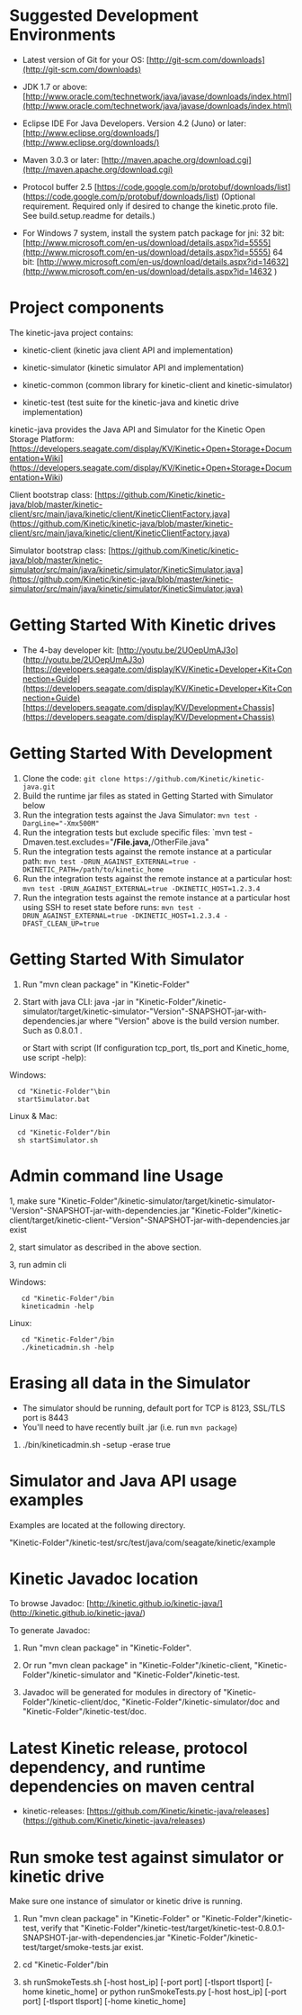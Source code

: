 Suggested Development Environments
==================================
* Latest version of Git for your OS: [http://git-scm.com/downloads](http://git-scm.com/downloads)

* JDK 1.7 or above: [http://www.oracle.com/technetwork/java/javase/downloads/index.html](http://www.oracle.com/technetwork/java/javase/downloads/index.html)

* Eclipse IDE For Java Developers. Version 4.2 (Juno) or later: [http://www.eclipse.org/downloads/](http://www.eclipse.org/downloads/)

* Maven 3.0.3 or later: [http://maven.apache.org/download.cgi](http://maven.apache.org/download.cgi)

* Protocol buffer 2.5 [https://code.google.com/p/protobuf/downloads/list] (https://code.google.com/p/protobuf/downloads/list)
  (Optional requirement.  Required only if desired to change the kinetic.proto file. See build.setup.readme for details.)   

* For Windows 7 system, install the system patch package for jni:
  32 bit: [http://www.microsoft.com/en-us/download/details.aspx?id=5555](http://www.microsoft.com/en-us/download/details.aspx?id=5555)
  64 bit: [http://www.microsoft.com/en-us/download/details.aspx?id=14632](http://www.microsoft.com/en-us/download/details.aspx?id=14632 )

Project components
===================================
The kinetic-java project contains:

- kinetic-client      (kinetic java client API and implementation)

- kinetic-simulator   (kinetic simulator API and implementation)

- kinetic-common      (common library for kinetic-client and kinetic-simulator)

- kinetic-test        (test suite for the kinetic-java and kinetic drive implementation) 

kinetic-java provides the Java API and Simulator for the Kinetic Open Storage Platform:
[https://developers.seagate.com/display/KV/Kinetic+Open+Storage+Documentation+Wiki] (https://developers.seagate.com/display/KV/Kinetic+Open+Storage+Documentation+Wiki)  
 
Client bootstrap class: 
[https://github.com/Kinetic/kinetic-java/blob/master/kinetic-client/src/main/java/kinetic/client/KineticClientFactory.java] (https://github.com/Kinetic/kinetic-java/blob/master/kinetic-client/src/main/java/kinetic/client/KineticClientFactory.java)

Simulator bootstrap class:
[https://github.com/Kinetic/kinetic-java/blob/master/kinetic-simulator/src/main/java/kinetic/simulator/KineticSimulator.java](https://github.com/Kinetic/kinetic-java/blob/master/kinetic-simulator/src/main/java/kinetic/simulator/KineticSimulator.java)

Getting Started With Kinetic drives
===================================
* The 4-bay developer kit: 
[http://youtu.be/2UOepUmAJ3o] (http://youtu.be/2UOepUmAJ3o)
[https://developers.seagate.com/display/KV/Kinetic+Developer+Kit+Connection+Guide](https://developers.seagate.com/display/KV/Kinetic+Developer+Kit+Connection+Guide)
[https://developers.seagate.com/display/KV/Development+Chassis](https://developers.seagate.com/display/KV/Development+Chassis)

Getting Started With Development
================================
1. Clone the code: `git clone https://github.com/Kinetic/kinetic-java.git`
1. Build the runtime jar files as stated in Getting Started with Simulator below
1. Run the integration tests against the Java Simulator: `mvn test -DargLine="-Xmx500M"`
1. Run the integration tests but exclude specific files: `mvn test -Dmaven.test.excludes="**/File.java,**/OtherFile.java"
1. Run the integration tests against the remote instance at a particular path: `mvn test -DRUN_AGAINST_EXTERNAL=true -DKINETIC_PATH=/path/to/kinetic_home`
1. Run the integration tests against the remote instance at a particular host: `mvn test -DRUN_AGAINST_EXTERNAL=true -DKINETIC_HOST=1.2.3.4`
1. Run the integration tests against the remote instance at a particular host using SSH to reset state before runs: `mvn test -DRUN_AGAINST_EXTERNAL=true -DKINETIC_HOST=1.2.3.4 -DFAST_CLEAN_UP=true`

Getting Started With Simulator
================================
1. Run "mvn clean package" in "Kinetic-Folder"
2. Start with java CLI: 
       java -jar in "Kinetic-Folder"/kinetic-simulator/target/kinetic-simulator-"Version"-SNAPSHOT-jar-with-dependencies.jar
            where "Version" above is the build version number.  Such as 0.8.0.1 .
   
   or Start with script (If configuration tcp_port, tls_port and Kinetic_home, use script -help):

  Windows: 
```
  cd "Kinetic-Folder"\bin
  startSimulator.bat
```

  Linux & Mac:
```
  cd "Kinetic-Folder"/bin
  sh startSimulator.sh
```

Admin command line Usage
==============================
1, make sure "Kinetic-Folder"/kinetic-simulator/target/kinetic-simulator-'Version"-SNAPSHOT-jar-with-dependencies.jar 
             "Kinetic-Folder"/kinetic-client/target/kinetic-client-"Version"-SNAPSHOT-jar-with-dependencies.jar
   exist

2, start simulator as described in the above section.
   
3, run admin cli

   Windows:
```
   cd "Kinetic-Folder"/bin
   kineticadmin -help
```     
   
   Linux:
```
   cd "Kinetic-Folder"/bin
   ./kineticadmin.sh -help
```

Erasing all data in the Simulator
=================================

* The simulator should be running, default port for TCP is 8123, SSL/TLS port is 8443
* You'll need to have recently built .jar (i.e. run `mvn package`)

1. ./bin/kineticadmin.sh -setup -erase true

Simulator and Java API usage examples
=================================

Examples are located at the following directory.

"Kinetic-Folder"/kinetic-test/src/test/java/com/seagate/kinetic/example

Kinetic Javadoc location
=================================
To browse Javadoc: [http://kinetic.github.io/kinetic-java/] (http://kinetic.github.io/kinetic-java/)

To generate Javadoc:

1. Run "mvn clean package" in "Kinetic-Folder". 

1. Or run "mvn clean package" in "Kinetic-Folder"/kinetic-client, "Kinetic-Folder"/kinetic-simulator and "Kinetic-Folder"/kinetic-test.

2. Javadoc will be generated for modules in directory of "Kinetic-Folder"/kinetic-client/doc, "Kinetic-Folder"/kinetic-simulator/doc and "Kinetic-Folder"/kinetic-test/doc.

Latest Kinetic release, protocol dependency, and runtime dependencies on maven central
=================================
* kinetic-releases: [https://github.com/Kinetic/kinetic-java/releases] (https://github.com/Kinetic/kinetic-java/releases)

Run smoke test against simulator or kinetic drive
==================================
Make sure one instance of simulator or kinetic drive is running.

1.  Run "mvn clean package" in "Kinetic-Folder" or "Kinetic-Folder"/kinetic-test, verify that
   "Kinetic-Folder"/kinetic-test/target/kinetic-test-0.8.0.1-SNAPSHOT-jar-with-dependencies.jar 
   "Kinetic-Folder"/kinetic-test/target/smoke-tests.jar
   exist.

2. cd "Kinetic-Folder"/bin

3. sh runSmokeTests.sh [-host host_ip] [-port port] [-tlsport tlsport] [-home kinetic_home]
   or
   python runSmokeTests.py [-host host_ip] [-port port] [-tlsport tlsport] [-home kinetic_home]
            
            
